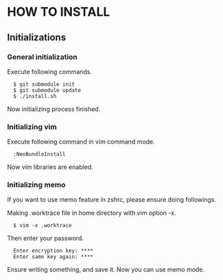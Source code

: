 HOW TO INSTALL
====================

## Initializations
### General initialization
Execute following commands.

```
  $ git submodule init
  $ git submodule update
  $ ./install.sh
```

Now initializing process finished.

### Initializing vim
Execute following command in vim command mode.

```
  :NeoBundleInstall
```

Now vim libraries are enabled.

### Initializing memo
If you want to use memo feature in zshrc,
please ensure doing followings.

Making .worktrace file in home directory with vim option -x.

```
  $ vim -x .worktrace
```

Then enter your password.

```
  Enter encryption key: ****
  Enter same key again: ****
```

Ensure writing something, and save it.
Now you can use memo mode.

